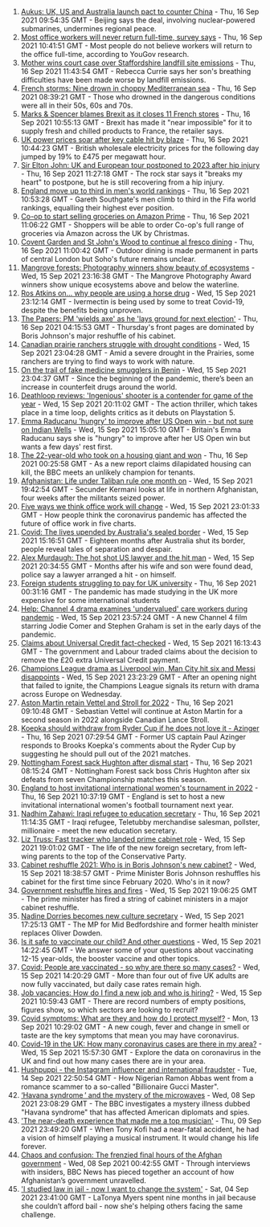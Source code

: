 1. [Aukus: UK, US and Australia launch pact to counter China](https://www.bbc.co.uk/news/world-58564837?at_medium=RSS&at_campaign=KARANGA) - Thu, 16 Sep 2021 09:54:35 GMT - Beijing says the deal, involving nuclear-powered submarines, undermines regional peace.
2. [Most office workers will never return full-time, survey says](https://www.bbc.co.uk/news/business-58559179?at_medium=RSS&at_campaign=KARANGA) - Thu, 16 Sep 2021 10:41:51 GMT - Most people do not believe workers will return to the office full-time, according to YouGov research.
3. [Mother wins court case over Staffordshire landfill site emissions](https://www.bbc.co.uk/news/uk-england-stoke-staffordshire-58577136?at_medium=RSS&at_campaign=KARANGA) - Thu, 16 Sep 2021 11:43:54 GMT - Rebecca Currie says her son's breathing difficulties have been made worse by landfill emissions.
4. [French storms: Nine drown in choppy Mediterranean sea](https://www.bbc.co.uk/news/world-europe-58579407?at_medium=RSS&at_campaign=KARANGA) - Thu, 16 Sep 2021 08:39:21 GMT - Those who drowned in the dangerous conditions were all in their 50s, 60s and 70s.
5. [Marks & Spencer blames Brexit as it closes 11 French stores](https://www.bbc.co.uk/news/business-58582860?at_medium=RSS&at_campaign=KARANGA) - Thu, 16 Sep 2021 10:55:13 GMT - Brexit has made it "near impossible" for it to supply fresh and chilled products to France, the retailer says.
6. [UK power prices soar after key cable hit by blaze](https://www.bbc.co.uk/news/business-58579829?at_medium=RSS&at_campaign=KARANGA) - Thu, 16 Sep 2021 10:44:23 GMT - British wholesale electricity prices for the following day jumped by 19% to £475 per megawatt hour.
7. [Sir Elton John: UK and European tour postponed to 2023 after hip injury](https://www.bbc.co.uk/news/entertainment-arts-58582258?at_medium=RSS&at_campaign=KARANGA) - Thu, 16 Sep 2021 11:27:18 GMT - The rock star says it "breaks my heart" to postpone, but he is still recovering from a hip injury.
8. [England move up to third in men's world rankings](https://www.bbc.co.uk/sport/football/58581144?at_medium=RSS&at_campaign=KARANGA) - Thu, 16 Sep 2021 10:53:28 GMT - Gareth Southgate's men climb to third in the Fifa world rankings, equalling their highest ever position.
9. [Co-op to start selling groceries on Amazon Prime](https://www.bbc.co.uk/news/business-58581809?at_medium=RSS&at_campaign=KARANGA) - Thu, 16 Sep 2021 11:06:22 GMT - Shoppers will be able to order Co-op's full range of groceries via Amazon across the UK by Christmas.
10. [Covent Garden and St John's Wood to continue al fresco dining](https://www.bbc.co.uk/news/uk-england-london-58583771?at_medium=RSS&at_campaign=KARANGA) - Thu, 16 Sep 2021 11:00:42 GMT - Outdoor dining is made permanent in parts of central London but Soho's future remains unclear.
11. [Mangrove forests: Photography winners show beauty of ecosystems](https://www.bbc.co.uk/news/in-pictures-58558932?at_medium=RSS&at_campaign=KARANGA) - Wed, 15 Sep 2021 23:16:38 GMT - The Mangrove Photography Award winners show unique ecosystems above and below the waterline.
12. [Ros Atkins on... why people are using a horse drug](https://www.bbc.co.uk/news/world-58569849?at_medium=RSS&at_campaign=KARANGA) - Wed, 15 Sep 2021 23:12:14 GMT - Ivermectin is being used by some to treat Covid-19, despite the benefits being unproven.
13. [The Papers: PM 'wields axe' as he 'lays ground for next election'](https://www.bbc.co.uk/news/blogs-the-papers-58578976?at_medium=RSS&at_campaign=KARANGA) - Thu, 16 Sep 2021 04:15:53 GMT - Thursday's front pages are dominated by Boris Johnson's major reshuffle of his cabinet.
14. [Canadian prairie ranchers struggle with drought conditions](https://www.bbc.co.uk/news/world-us-canada-58573877?at_medium=RSS&at_campaign=KARANGA) - Wed, 15 Sep 2021 23:04:28 GMT - Amid a severe drought in the Prairies, some ranchers are trying to find ways to work with nature.
15. [On the trail of fake medicine smugglers in Benin](https://www.bbc.co.uk/news/world-africa-58577421?at_medium=RSS&at_campaign=KARANGA) - Wed, 15 Sep 2021 23:04:37 GMT - Since the beginning of the pandemic, there’s been an increase in counterfeit drugs around the world.
16. [Deathloop reviews: 'Ingenious' shooter is a contender for game of the year](https://www.bbc.co.uk/news/entertainment-arts-58571363?at_medium=RSS&at_campaign=KARANGA) - Wed, 15 Sep 2021 20:11:02 GMT - The action thriller, which takes place in a time loop, delights critics as it debuts on Playstation 5.
17. [Emma Raducanu 'hungry' to improve after US Open win - but not sure on Indian Wells](https://www.bbc.co.uk/sport/tennis/58570037?at_medium=RSS&at_campaign=KARANGA) - Wed, 15 Sep 2021 15:05:10 GMT - Britain's Emma Raducanu says she is "hungry" to improve after her US Open win but wants a few days' rest first.
18. [The 22-year-old who took on a housing giant and won](https://www.bbc.co.uk/news/uk-58572341?at_medium=RSS&at_campaign=KARANGA) - Thu, 16 Sep 2021 00:25:58 GMT - As a new report claims dilapidated housing can kill, the BBC meets an unlikely champion for tenants.
19. [Afghanistan: Life under Taliban rule one month on](https://www.bbc.co.uk/news/world-asia-58550640?at_medium=RSS&at_campaign=KARANGA) - Wed, 15 Sep 2021 19:42:54 GMT - Secunder Kermani looks at life in northern Afghanistan, four weeks after the militants seized power.
20. [Five ways we think office work will change](https://www.bbc.co.uk/news/business-58574621?at_medium=RSS&at_campaign=KARANGA) - Wed, 15 Sep 2021 23:01:33 GMT - How people think the coronavirus pandemic has affected the future of office work in five charts.
21. [Covid: The lives upended by Australia's sealed border](https://www.bbc.co.uk/news/world-australia-58540905?at_medium=RSS&at_campaign=KARANGA) - Wed, 15 Sep 2021 15:16:51 GMT - Eighteen months after Australia shut its border, people reveal tales of separation and despair.
22. [Alex Murdaugh: The hot shot US lawyer and the hit man](https://www.bbc.co.uk/news/world-us-canada-58577936?at_medium=RSS&at_campaign=KARANGA) - Wed, 15 Sep 2021 20:34:55 GMT - Months after his wife and son were found dead, police say a lawyer arranged a hit - on himself.
23. [Foreign students struggling to pay for UK university](https://www.bbc.co.uk/news/newsbeat-58558674?at_medium=RSS&at_campaign=KARANGA) - Thu, 16 Sep 2021 00:31:16 GMT - The pandemic has made studying in the UK more expensive for some international students
24. [Help: Channel 4 drama examines 'undervalued' care workers during pandemic](https://www.bbc.co.uk/news/entertainment-arts-58537568?at_medium=RSS&at_campaign=KARANGA) - Wed, 15 Sep 2021 23:57:24 GMT - A new Channel 4 film starring Jodie Comer and Stephen Graham is set in the early days of the pandemic.
25. [Claims about Universal Credit fact-checked](https://www.bbc.co.uk/news/58572989?at_medium=RSS&at_campaign=KARANGA) - Wed, 15 Sep 2021 16:13:43 GMT - The government and Labour traded claims about the decision to remove the £20 extra Universal Credit payment.
26. [Champions League drama as Liverpool win, Man City hit six and Messi disappoints](https://www.bbc.co.uk/sport/football/58579179?at_medium=RSS&at_campaign=KARANGA) - Wed, 15 Sep 2021 23:23:29 GMT - After an opening night that failed to ignite, the Champions League signals its return with drama across Europe on Wednesday.
27. [Aston Martin retain Vettel and Stroll for 2022](https://www.bbc.co.uk/sport/formula1/58570051?at_medium=RSS&at_campaign=KARANGA) - Thu, 16 Sep 2021 09:10:48 GMT - Sebastian Vettel will continue at Aston Martin for a second season in 2022 alongside Canadian Lance Stroll.
28. [Koepka should withdraw from Ryder Cup if he does not love it - Azinger](https://www.bbc.co.uk/sport/golf/58569270?at_medium=RSS&at_campaign=KARANGA) - Thu, 16 Sep 2021 07:29:54 GMT - Former US captain Paul Azinger responds to Brooks Koepka's comments about the Ryder Cup by suggesting he should pull out of the 2021 matches.
29. [Nottingham Forest sack Hughton after dismal start](https://www.bbc.co.uk/sport/football/58579227?at_medium=RSS&at_campaign=KARANGA) - Thu, 16 Sep 2021 08:15:24 GMT - Nottingham Forest sack boss Chris Hughton after six defeats from seven Championship matches this season.
30. [England to host invitational international women's tournament in 2022](https://www.bbc.co.uk/sport/football/58575051?at_medium=RSS&at_campaign=KARANGA) - Thu, 16 Sep 2021 10:37:19 GMT - England is set to host a new invitational international women's football tournament next year.
31. [Nadhim Zahawi: Iraqi refugee to education secretary](https://www.bbc.co.uk/news/uk-politics-58582399?at_medium=RSS&at_campaign=KARANGA) - Thu, 16 Sep 2021 11:14:35 GMT - Iraqi refugee, Teletubby merchandise salesman, pollster, millionaire - meet the new education secretary.
32. [Liz Truss: Fast tracker who landed prime cabinet role](https://www.bbc.co.uk/news/uk-politics-58575895?at_medium=RSS&at_campaign=KARANGA) - Wed, 15 Sep 2021 19:01:02 GMT - The life of the new foreign secretary, from left-wing parents to the top of the Conservative Party.
33. [Cabinet reshuffle 2021: Who is in Boris Johnson's new cabinet?](https://www.bbc.co.uk/news/uk-politics-58574180?at_medium=RSS&at_campaign=KARANGA) - Wed, 15 Sep 2021 18:38:57 GMT - Prime Minister Boris Johnson reshuffles his cabinet for the first time since February 2020. Who's in it now?
34. [Government reshuffle hires and fires](https://www.bbc.co.uk/news/uk-politics-58578673?at_medium=RSS&at_campaign=KARANGA) - Wed, 15 Sep 2021 19:06:25 GMT - The prime minister has fired a string of cabinet ministers in a major cabinet reshuffle.
35. [Nadine Dorries becomes new culture secretary](https://www.bbc.co.uk/news/entertainment-arts-58575177?at_medium=RSS&at_campaign=KARANGA) - Wed, 15 Sep 2021 17:25:13 GMT - The MP for Mid Bedfordshire and former health minister replaces Oliver Dowden.
36. [Is it safe to vaccinate our child? And other questions](https://www.bbc.co.uk/news/world-asia-china-51176409?at_medium=RSS&at_campaign=KARANGA) - Wed, 15 Sep 2021 14:22:45 GMT - We answer some of your questions about vaccinating 12-15 year-olds, the booster vaccine and other topics.
37. [Covid: People are vaccinated - so why are there so many cases?](https://www.bbc.co.uk/news/health-55045639?at_medium=RSS&at_campaign=KARANGA) - Wed, 15 Sep 2021 14:20:29 GMT - More than four out of five UK adults are now fully vaccinated, but daily case rates remain high.
38. [Job vacancies: How do I find a new job and who is hiring?](https://www.bbc.co.uk/news/explainers-53685650?at_medium=RSS&at_campaign=KARANGA) - Wed, 15 Sep 2021 10:59:43 GMT - There are record numbers of empty positions, figures show, so which sectors are looking to recruit?
39. [Covid symptoms: What are they and how do I protect myself?](https://www.bbc.co.uk/news/health-51048366?at_medium=RSS&at_campaign=KARANGA) - Mon, 13 Sep 2021 10:29:02 GMT - A new cough, fever and change in smell or taste are the key symptoms that mean you may have coronavirus.
40. [Covid-19 in the UK: How many coronavirus cases are there in my area?](https://www.bbc.co.uk/news/uk-51768274?at_medium=RSS&at_campaign=KARANGA) - Wed, 15 Sep 2021 15:57:30 GMT - Explore the data on coronavirus in the UK and find out how many cases there are in your area.
41. [Hushpuppi - the Instagram influencer and international fraudster](https://www.bbc.co.uk/news/world-africa-58553109?at_medium=RSS&at_campaign=KARANGA) - Tue, 14 Sep 2021 22:50:54 GMT - How Nigerian Ramon Abbas went from a romance scammer to a so-called "Billionaire Gucci Master".
42. [‘Havana syndrome ’ and the mystery of the microwaves](https://www.bbc.co.uk/news/world-58396698?at_medium=RSS&at_campaign=KARANGA) - Wed, 08 Sep 2021 23:08:29 GMT - The BBC investigates a mystery illness dubbed "Havana syndrome" that has affected American diplomats and spies.
43. ['The near-death experience that made me a top musician'](https://www.bbc.co.uk/news/stories-58465559?at_medium=RSS&at_campaign=KARANGA) - Thu, 09 Sep 2021 23:49:20 GMT - When Tony Kofi had a near-fatal accident, he had a vision of himself playing a musical instrument. It would change his life forever.
44. [Chaos and confusion: The frenzied final hours of the Afghan government](https://www.bbc.co.uk/news/world-asia-58477131?at_medium=RSS&at_campaign=KARANGA) - Wed, 08 Sep 2021 00:42:55 GMT - Through interviews with insiders, BBC News has pieced together an account of how Afghanistan’s government unravelled.
45. ['I studied law in jail - now I want to change the system'](https://www.bbc.co.uk/news/stories-58311196?at_medium=RSS&at_campaign=KARANGA) - Sat, 04 Sep 2021 23:41:00 GMT - LaTonya Myers spent nine months in jail because she couldn’t afford bail - now she's helping others facing the same challenge.
